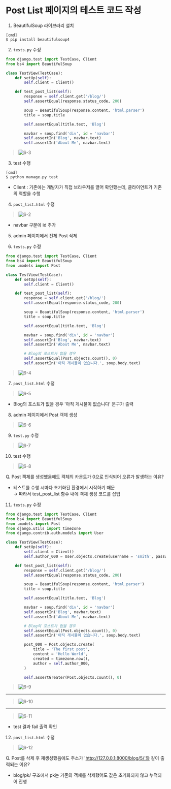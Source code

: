 # Post List 페이지의 테스트 코드 작성
1. BeautifulSoup 라이브러리 설치
```
[cmd]
$ pip install beautifulsoup4 
```

2. `tests.py` 수정
~~~python
from django.test import TestCase, Client
from bs4 import BeautifulSoup

class TestView(TestCase):
    def setUp(self):
        self.client = Client()

    def test_post_list(self):
        response = self.client.get('/blog/')
        self.assertEqual(response.status_code, 200)

        soup = BeautifulSoup(response.content, 'html.parser')
        title = soup.title

        self.assertEqual(title.text, 'Blog')

        navbar = soup.find('div', id = 'navbar')
        self.assertIn('Blog', navbar.text)
        self.assertIn('About Me', navbar.text)
~~~
> ![6-3](https://user-images.githubusercontent.com/48504392/79629093-71e7c380-8181-11ea-9e0a-909cdcbe7ac0.png)  

3. test 수행
~~~
[cmd]
$ python manage.py test
~~~
- Client : 기존에는 개발자가 직접 브라우저를 열어 확인했는데, 클라이언트가 기존의 역할을 수행  

4. `post_list.html` 수정  
> ![6-2](https://user-images.githubusercontent.com/48504392/79629091-714f2d00-8181-11ea-8e1a-739179fdff1b.png)  
- navbar 구문에 id 추가  

5. admin 페이지에서 전체 Post 삭제  

6. `tests.py` 수정  
~~~python
from django.test import TestCase, Client
from bs4 import BeautifulSoup
from .models import Post

class TestView(TestCase):
    def setUp(self):
        self.client = Client()

    def test_post_list(self):
        response = self.client.get('/blog/')
        self.assertEqual(response.status_code, 200)

        soup = BeautifulSoup(response.content, 'html.parser')
        title = soup.title

        self.assertEqual(title.text, 'Blog')

        navbar = soup.find('div', id = 'navbar')
        self.assertIn('Blog', navbar.text)
        self.assertIn('About Me', navbar.text)

        # Blog의 포스트가 없을 경우
        self.assertEqual(Post.objects.count(), 0)
        self.assertIn('아직 게시물이 없습니다.', soup.body.text)
~~~
> ![6-4](https://user-images.githubusercontent.com/48504392/79629094-71e7c380-8181-11ea-91bf-5517c0d31c9d.png)  

7. `post_list.html` 수정  
> ![6-5](https://user-images.githubusercontent.com/48504392/79629095-72805a00-8181-11ea-9b03-5f05b60d62e5.png)  
- Blog의 포스트가 없을 경우 '아직 게시물이 없습니다' 문구가 출력

8. admin 페이지에서 Post 객체 생성  
> ![6-6](https://user-images.githubusercontent.com/48504392/79629096-7318f080-8181-11ea-90f3-44037b6652eb.png)

9. `test.py` 수정  
> ![6-7](https://user-images.githubusercontent.com/48504392/79629097-73b18700-8181-11ea-9b05-bf29f96f24fc.png)  

10. test 수행  
> ![6-8](https://user-images.githubusercontent.com/48504392/79629098-73b18700-8181-11ea-8b02-adbc2d5ffc26.png)  

Q. Post 객체를 생성했음에도 객체의 카운트가 0으로 인식되어 오류가 발생하는 이유?  
- 테스트를 수행 시마다 초기화된 환경에서 시작하기 때문  
    → 따라서 test_post_list 함수 내에 객체 생성 코드를 삽입  

11. `tests.py` 수정  
~~~python
from django.test import TestCase, Client
from bs4 import BeautifulSoup
from .models import Post
from django.utils import timezone
from django.contrib.auth.models import User

class TestView(TestCase):
    def setUp(self):
        self.client = Client()
        self.author_000 = User.objects.create(username = 'smith', password = 'nopassword')

    def test_post_list(self):
        response = self.client.get('/blog/')
        self.assertEqual(response.status_code, 200)

        soup = BeautifulSoup(response.content, 'html.parser')
        title = soup.title

        self.assertEqual(title.text, 'Blog')

        navbar = soup.find('div', id = 'navbar')
        self.assertIn('Blog', navbar.text)
        self.assertIn('About Me', navbar.text)

        # Blog의 포스트가 없을 경우
        self.assertEqual(Post.objects.count(), 0)
        self.assertIn('아직 게시물이 없습니다.', soup.body.text)

        post_000 = Post.objects.create(
            title = 'The first post',
            content = 'Hello World',
            created = timezone.now(),
            author = self.author_000,
        )

        self.assertGreater(Post.objects.count(), 0)
~~~
> ![6-9](https://user-images.githubusercontent.com/48504392/79629099-744a1d80-8181-11ea-9cd5-08986f0c7316.png)  
___
> ![6-10](https://user-images.githubusercontent.com/48504392/79629100-74e2b400-8181-11ea-9044-0be4621b5293.png)  
___
> ![6-11](https://user-images.githubusercontent.com/48504392/79629101-757b4a80-8181-11ea-8a99-6d1133bc4ccc.png)  
- test 결과 fail 출력 확인  

12. `post_list.html` 수정  
> ![6-12](https://user-images.githubusercontent.com/48504392/79629102-757b4a80-8181-11ea-9124-95450f054c8e.png)  

Q. Post를 삭제 후 재생성했음에도 주소가 'http://127.0.0.1:8000/blog/5/'와 같이 출력되는 이유?  
- blog/pk/ 구조에서 pk는 기존의 객체를 삭제했어도 값은 초기화되지 않고 누적되어 진행  
